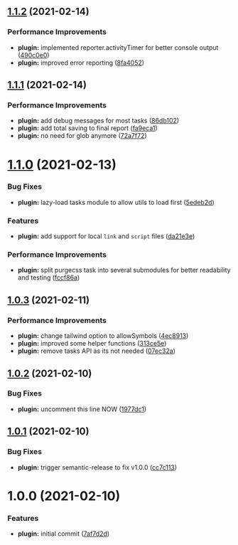 ## [1.1.2](https://github.com/mohatt/gatsby-plugin-postbuild/compare/v1.1.1...v1.1.2) (2021-02-14)


### Performance Improvements

* **plugin:** implemented reporter.activityTimer for better console output ([490c0e0](https://github.com/mohatt/gatsby-plugin-postbuild/commit/490c0e00a2dbfbf9193a3465808bba2e1b1af7fe))
* **plugin:** improved error reporting ([8fa4052](https://github.com/mohatt/gatsby-plugin-postbuild/commit/8fa4052c05cfdc4e7b673c732dd3fccfb5de1365))

## [1.1.1](https://github.com/mohatt/gatsby-plugin-postbuild/compare/v1.1.0...v1.1.1) (2021-02-14)


### Performance Improvements

* **plugin:** add debug messages for most tasks ([86db102](https://github.com/mohatt/gatsby-plugin-postbuild/commit/86db102537de3d7b81905d6c7dbc9853a522e837))
* **plugin:** add total saving to final report ([fa9eca1](https://github.com/mohatt/gatsby-plugin-postbuild/commit/fa9eca1fb9f10ef9d334a7058b1f01999b701bbd))
* **plugin:** no need for glob anymore ([72a7f72](https://github.com/mohatt/gatsby-plugin-postbuild/commit/72a7f723e0205463ece65f870d647f005784af10))

# [1.1.0](https://github.com/mohatt/gatsby-plugin-postbuild/compare/v1.0.3...v1.1.0) (2021-02-13)


### Bug Fixes

* **plugin:** lazy-load tasks module to allow utils to load first ([5edeb2d](https://github.com/mohatt/gatsby-plugin-postbuild/commit/5edeb2d20d3009e796bb9f8fdd467cf277e2c1c4))


### Features

* **plugin:** add support for local `link` and `script` files ([da21e3e](https://github.com/mohatt/gatsby-plugin-postbuild/commit/da21e3e84c4baf7a00c51e0f7ddd925d1df2a0dc))


### Performance Improvements

* **plugin:** split purgecss task into several submodules for better readability and testing ([fccf86a](https://github.com/mohatt/gatsby-plugin-postbuild/commit/fccf86aaac461ade15d032ad5f11571ad7f2e1b2))

## [1.0.3](https://github.com/mohatt/gatsby-plugin-postbuild/compare/v1.0.2...v1.0.3) (2021-02-11)


### Performance Improvements

* **plugin:** change tailwind option to allowSymbols ([4ec8913](https://github.com/mohatt/gatsby-plugin-postbuild/commit/4ec891349c89db16413ab287fc087fee865ce49d))
* **plugin:** improved some helper functions ([313ce5e](https://github.com/mohatt/gatsby-plugin-postbuild/commit/313ce5e054ec8ba7497a3ea333ebe9b9c529aa40))
* **plugin:** remove tasks API as its not needed ([07ec32a](https://github.com/mohatt/gatsby-plugin-postbuild/commit/07ec32ae3380fa319f8803bef8e96beda4658e30))

## [1.0.2](https://github.com/mohatt/gatsby-plugin-postbuild/compare/v1.0.1...v1.0.2) (2021-02-10)


### Bug Fixes

* **plugin:** uncomment this line NOW ([1977dc1](https://github.com/mohatt/gatsby-plugin-postbuild/commit/1977dc1eb052d24b64ba08cd9db09a48282ec262))

## [1.0.1](https://github.com/mohatt/gatsby-plugin-postbuild/compare/v1.0.0...v1.0.1) (2021-02-10)


### Bug Fixes

* **plugin:** trigger semantic-release to fix v1.0.0 ([cc7c113](https://github.com/mohatt/gatsby-plugin-postbuild/commit/cc7c11319a20b3831e4e3a2af19bd729ecdb56b8))

# 1.0.0 (2021-02-10)


### Features

* **plugin:** initial commit ([7af7d2d](https://github.com/mohatt/gatsby-plugin-postbuild/commit/7af7d2d043dd8e8395b096b34ea1acc5c46e5788))
